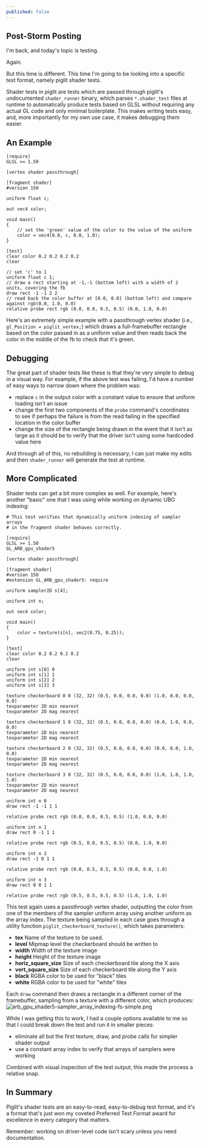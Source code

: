 ```yaml
---
published: false
---
```

## Post-Storm Posting

I'm back, and today's topic is testing.

Again.

But this time is different. This time I'm going to be looking into a specific test format, namely piglit shader tests.

Shader tests in piglit are tests which are passed through piglit's undocumented `shader_runner` binary, which parses `*.shader_test` files at runtime to automatically produce tests based on GLSL without requiring any actual GL code and only minimal boilerplate. This makes writing tests easy, and, more importantly for my own use case, it makes debugging them easier.

## An Example
```
[require]
GLSL >= 1.50

[vertex shader passthrough]

[fragment shader]
#version 150

uniform float c;

out vec4 color;

void main()
{
	// set the 'green' value of the color to the value of the uniform
	color = vec4(0.0, c, 0.0, 1.0);
}

[test]
clear color 0.2 0.2 0.2 0.2
clear

// set 'c' to 1
uniform float c 1;
// draw a rect starting at -1,-1 (bottom left) with a width of 2 units, covering the fb
draw rect -1 -1 2 2
// read back the color buffer at [0.0, 0.0] (bottom left) and compare against rgb(0.0, 1.0, 0.0)
relative probe rect rgb (0.0, 0.0, 0.5, 0.5) (0.0, 1.0, 0.0)
```
Here's an extremely simple example with a passthrough vertex shader (i.e., `gl_Position = piglit_vertex;`) which draws a full-framebuffer rectangle based on the color passed in as a uniform value and then reads back the color in the middle of the fb to check that it's green.

## Debugging
The great part of shader tests like these is that they're very simple to debug in a visual way. For example, if the above test was failing, I'd have a number of easy ways to narrow down where the problem was:
* replace `c` in the output color with a constant value to ensure that uniform loading isn't an issue
* change the first two components of the `probe` command's coordinates to see if perhaps the failure is from the read failing in the specified location in the color buffer
* change the size of the rectangle being drawn in the event that it isn't as large as it should be to verify that the driver isn't using some hardcoded value here

And through all of this, no rebuilding is necessary; I can just make my edits and then `shader_runner` will generate the test at runtime.

## More Complicated
Shader tests can get a bit more complex as well. For example, here's another "basic" one that I was using while working on dynamic UBO indexing:
```
# This test verifies that dynamically uniform indexing of sampler arrays
# in the fragment shader behaves correctly.

[require]
GLSL >= 1.50
GL_ARB_gpu_shader5

[vertex shader passthrough]

[fragment shader]
#version 150
#extension GL_ARB_gpu_shader5: require

uniform sampler2D s[4];

uniform int n;

out vec4 color;

void main()
{
	color = texture(s[n], vec2(0.75, 0.25));
}

[test]
clear color 0.2 0.2 0.2 0.2
clear

uniform int s[0] 0
uniform int s[1] 1
uniform int s[2] 2
uniform int s[3] 3

texture checkerboard 0 0 (32, 32) (0.5, 0.0, 0.0, 0.0) (1.0, 0.0, 0.0, 0.0)
texparameter 2D min nearest
texparameter 2D mag nearest

texture checkerboard 1 0 (32, 32) (0.5, 0.0, 0.0, 0.0) (0.0, 1.0, 0.0, 0.0)
texparameter 2D min nearest
texparameter 2D mag nearest

texture checkerboard 2 0 (32, 32) (0.5, 0.0, 0.0, 0.0) (0.0, 0.0, 1.0, 0.0)
texparameter 2D min nearest
texparameter 2D mag nearest

texture checkerboard 3 0 (32, 32) (0.5, 0.0, 0.0, 0.0) (1.0, 1.0, 1.0, 1.0)
texparameter 2D min nearest
texparameter 2D mag nearest

uniform int n 0
draw rect -1 -1 1 1

relative probe rect rgb (0.0, 0.0, 0.5, 0.5) (1.0, 0.0, 0.0)

uniform int n 1
draw rect 0 -1 1 1

relative probe rect rgb (0.5, 0.0, 0.5, 0.5) (0.0, 1.0, 0.0)

uniform int n 2
draw rect -1 0 1 1

relative probe rect rgb (0.0, 0.5, 0.5, 0.5) (0.0, 0.0, 1.0)

uniform int n 3
draw rect 0 0 1 1

relative probe rect rgb (0.5, 0.5, 0.5, 0.5) (1.0, 1.0, 1.0)
```
This test again uses a passthrough vertex shader, outputting the color from one of the members of the sampler uniform array using another uniform as the array index. The texture being sampled in each case goes through a utility function `piglit_checkerboard_texture()`, which takes parameters:
 * **tex**                Name of the texture to be used.
 * **level**              Mipmap level the checkerboard should be written to
 * **width**              Width of the texture image
 * **height**             Height of the texture image
 * **horiz_square_size**  Size of each checkerboard tile along the X axis
 * **vert_square_size**   Size of each checkerboard tile along the Y axis
 * **black**              RGBA color to be used for "black" tiles
 * **white**              RGBA color to be used for "white" tiles
 
Each `draw` command then draws a rectangle in a different corner of the framebuffer, sampling from a texture with a different color, which produces:
![arb_gpu_shader5-sampler_array_indexing-fs-simple.png]({{site.url}}/assets/arb_gpu_shader5-sampler_array_indexing-fs-simple.png)

While I was getting this to work, I had a couple options available to me so that I could break down the test and run it in smaller pieces:
* eliminate all but the first texture, draw, and probe calls for simpler shader output
* use a constant array index to verify that arrays of samplers were working

Combined with visual inspection of the test output, this made the process a relative snap.

## In Summary
Piglit's shader tests are an easy-to-read, easy-to-debug test format, and it's a format that's just won my coveted Preferred Test Format award for excellence in every category that matters.

Remember: working on driver-level code isn't scary unless you need documentation.